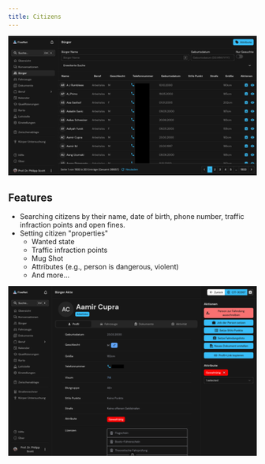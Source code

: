 ```yaml
---
title: Citizens
---
```


![Feature Citizens](/images/screenshots/features-citizens.png)

## Features

- Searching citizens by their name, date of birth, phone number, traffic infraction points and open fines.
- Setting citizen "properties"
  * Wanted state
  * Traffic infraction points
  * Mug Shot
  * Attributes (e.g., person is dangerous, violent)
  * And more...

![Feature Citizens - Profile](/images/screenshots/features-citizens-profile.png)
